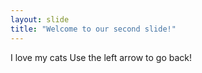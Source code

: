```yaml
---
layout: slide
title: "Welcome to our second slide!"
---
```

I love my cats
Use the left arrow to go back!